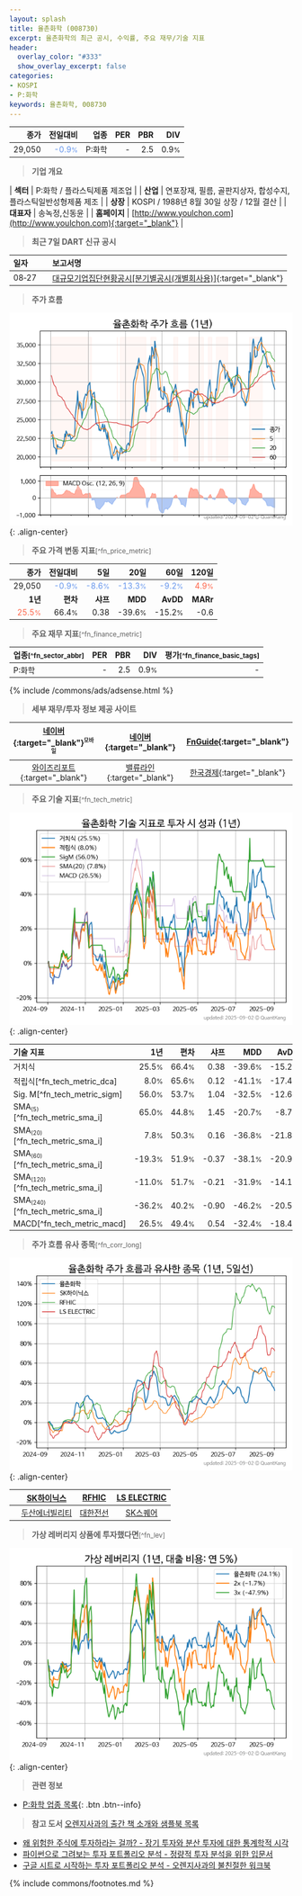 ```yaml
---
layout: splash
title: 율촌화학 (008730)
excerpt: 율촌화학의 최근 공시, 수익률, 주요 재무/기술 지표
header:
  overlay_color: "#333"
  show_overlay_excerpt: false
categories:
- KOSPI
- P:화학
keywords: 율촌화학, 008730
---
```


| **종가** | **전일대비** | **업종** | **PER** | **PBR** | **DIV** |
| -------: | -----------: | -------: | ------: | ------: | ------: |
| 29,050 | <span style="color: cornflowerblue">-0.9<small>%</small></span> | P:화학 | - | 2.5 | 0.9<small>%</small> |

<!-- more -->


> **기업 개요**<a id="company"></a>

| <span style="white-space:nowrap;">**섹터**</span> | P:화학 / 플라스틱제품 제조업 |
| <span style="white-space:nowrap;">**산업**</span> | 연포장재, 필름, 골판지상자, 합성수지, 플라스틱일반성형제품 제조 |
| <span style="white-space:nowrap;">**상장**</span> | KOSPI / 1988년 8월 30일 상장 / 12월 결산 |
| <span style="white-space:nowrap;">**대표자**</span> | 송녹정,신동윤 |
| <span style="white-space:nowrap;">**홈페이지**</span> | [http://www.youlchon.com](http://www.youlchon.com){:target="_blank"} |


> **최근 7일 DART 신규 공시**<a id="dart"></a>

| **일자** |      | **보고서명** |
| :------- | :--- | :----------- |
| 08&#x2011;27 | | [대규모기업집단현황공시[분기별공시(개별회사용)]](https://dart.fss.or.kr/dsaf001/main.do?rcpNo=20250827000501){:target="_blank"} |


> **주가 흐름**<a id="price"></a>

![008730](/stock/images/008730.png){: .align-center}


> **주요 가격 변동 지표**<small>[^fn_price_metric]</small>

| **종가** | **전일대비** | **5일** | **20일** | **60일** | **120일** |
| -------: | -----------: | ------: | -------: | -------: | --------: |
| 29,050 | <span style="color: cornflowerblue">-0.9<small>%</small></span> | <span style="color: cornflowerblue">-8.6<small>%</small></span> | <span style="color: cornflowerblue">-13.3<small>%</small></span> | <span style="color: cornflowerblue">-9.2<small>%</small></span> | <span style="color: tomato">4.9<small>%</small></span> |
| **1년** | **편차** | **샤프** | **MDD** | **AvDD** | **MARr** |
| <span style="color: tomato">25.5<small>%</small></span> | 66.4<small>%</small> | 0.38 | -39.6<small>%</small> | -15.2<small>%</small> | -0.6 |


> **주요 재무 지표**<small>[^fn_finance_metric]</small>

| **업종**<small>[^fn_sector_abbr]</small> | **PER** | **PBR** | **DIV** | **평가**<small>[^fn_finance_basic_tags]</small> |
| :--------------------------------------- | ------: | ------: | ------: | ----------------------------------------------: |
| P:화학 | - | 2.5 | 0.9<small>%</small> | - |



{% include /commons/ads/adsense.html %}

> **세부 재무/투자 정보 제공 사이트**

| [네이버](https://m.stock.naver.com/domestic/stock/008730/finance/summary){:target="_blank"}<sup><small>모바일</small></sup> | [네이버](https://finance.naver.com/item/coinfo.naver?code=008730){:target="_blank"} | [FnGuide](https://comp.fnguide.com/SVO2/ASP/SVD_Invest.asp?gicode=A008730&MenuYn=Y){:target="_blank"} |
| :---: | :---: | :---: |
| [와이즈리포트](https://comp.wisereport.co.kr/company/c1040001.aspx?cmp_cd=008730){:target="_blank"} | [밸류라인](https://www.valueline.co.kr/finance/summary/008730){:target="_blank"} | [한국경제](https://markets.hankyung.com/stock/008730/financial-summary){:target="_blank"} |


> **주요 기술 지표**<small>[^fn_tech_metric]</small>


![008730](/stock/images/008730_tech.png){: .align-center}

| **기술 지표** | **1년** | **편차** | **샤프** | **MDD** | **AvDD** |
| :------------ | ------: | -----------: | -------: | ------: | -------: |
| 거치식 | 25.5<small>%</small> | 66.4<small>%</small> | 0.38 | -39.6<small>%</small> | -15.2<small>%</small> |
| 적립식[^fn_tech_metric_dca] | 8.0<small>%</small> | 65.6<small>%</small> | 0.12 | -41.1<small>%</small> | -17.4<small>%</small> |
| Sig. M[^fn_tech_metric_sigm] | 56.0<small>%</small> | 53.7<small>%</small> | 1.04 | -32.5<small>%</small> | -12.6<small>%</small> |
| SMA<small><sub>(5)</sub></small>[^fn_tech_metric_sma_i] | 65.0<small>%</small> | 44.8<small>%</small> | 1.45 | -20.7<small>%</small> | -8.7<small>%</small> |
| SMA<small><sub>(20)</sub></small>[^fn_tech_metric_sma_i] | 7.8<small>%</small> | 50.3<small>%</small> | 0.16 | -36.8<small>%</small> | -21.8<small>%</small> |
| SMA<small><sub>(60)</sub></small>[^fn_tech_metric_sma_i] | -19.3<small>%</small> | 51.9<small>%</small> | -0.37 | -38.1<small>%</small> | -20.9<small>%</small> |
| SMA<small><sub>(120)</sub></small>[^fn_tech_metric_sma_i] | -11.0<small>%</small> | 51.7<small>%</small> | -0.21 | -31.9<small>%</small> | -14.1<small>%</small> |
| SMA<small><sub>(240)</sub></small>[^fn_tech_metric_sma_i] | -36.2<small>%</small> | 40.2<small>%</small> | -0.90 | -46.2<small>%</small> | -20.5<small>%</small> |
| MACD[^fn_tech_metric_macd] | 26.5<small>%</small> | 49.4<small>%</small> | 0.54 | -32.4<small>%</small> | -18.4<small>%</small> |


> **주가 흐름 유사 종목**<a id="corr"></a><small>[^fn_corr_long]</small>

![008730](/stock/images/008730_corr.png){: .align-center}

|       | [SK하이닉스](/000660/) | [RFHIC](/218410/) | [LS ELECTRIC](/010120/) |
| :---: | :------------------------------------: | :------------------------------------: | :------------------------------------: |
|       | [두산에너빌리티](/034020/) | [대한전선](/001440/) | [SK스퀘어](/402340/) |


> **가상 레버리지 상품에 투자했다면**<a id="2x"></a><small>[^fn_lev]</small>

![008730](/stock/images/008730_2x.png){: .align-center}


> **관련 정보**

- [P:화학 업종 목록](/stats/sector/kospi_업종_화학_종목/){: .btn .btn--info}

> **참고 도서** [오렌지사과의 출간 책 소개와 샘플북 목록](https://kongdori.tistory.com/691)

- [왜 위험한 주식에 투자하라는 걸까? - 장기 투자와 분산 투자에 대한 통계학적 시각](https://kongdori.tistory.com/421)
- [파이썬으로 그려보는 투자 포트폴리오 분석  - 정량적 투자 분석을 위한 입문서](https://kongdori.tistory.com/643)
- [구글 시트로 시작하는 투자 포트폴리오 분석 - 오렌지사과의 불친절한 워크북](https://kongdori.tistory.com/449)


{% include commons/footnotes.md %}